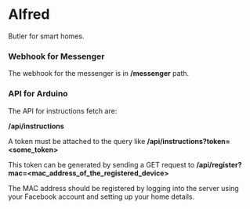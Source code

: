# Alfred
Butler for smart homes.

### Webhook for Messenger

The webhook for the messenger is in **/messenger** path.

### API for Arduino

The API for instructions fetch are:

**/api/instructions**

A token must be attached to the query like **/api/instructions?token=<some_token>**

This token can be generated by sending a GET request to **/api/register?mac=<mac_address_of_the_registered_device>**

The MAC address should be registered by logging into the server using your Facebook account and setting up your home details.